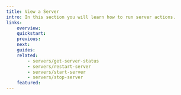 ```yaml
---
title: View a Server
intro: In this section you will learn how to run server actions.
links:
    overview:
    quickstart:
    previous:
    next:
    guides:
    related:
        - servers/get-server-status
        - servers/restart-server
        - servers/start-server
        - servers/stop-server
    featured:
---
```

